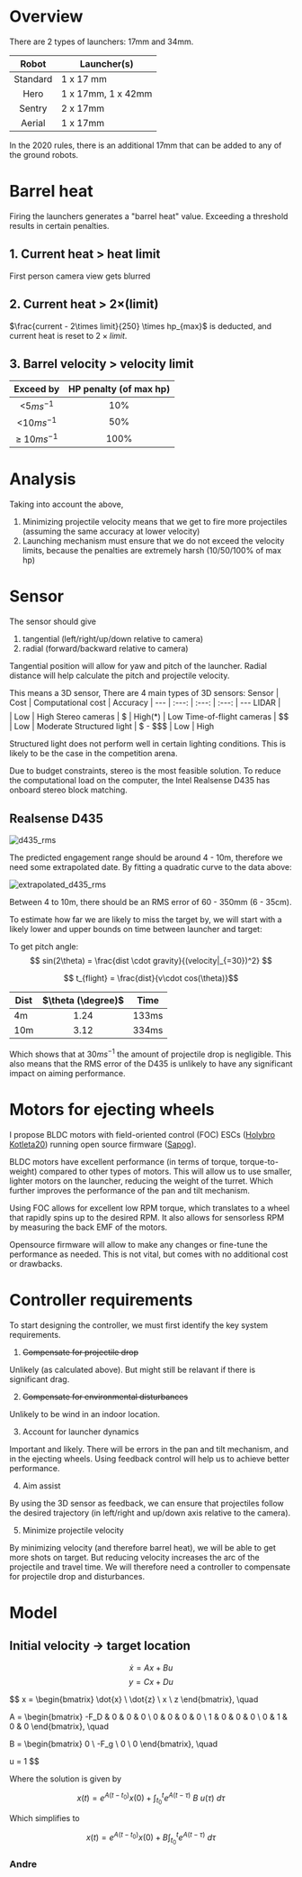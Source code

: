 # Overview

There are 2 types of launchers: 17mm and 34mm.

Robot | Launcher(s)
:---: | ---
Standard | 1 x 17 mm
Hero | 1 x 17mm, 1 x 42mm
Sentry | 2 x 17mm
Aerial | 1 x 17mm

In the 2020 rules, there is an additional 17mm that can be added to any of the ground robots.

# Barrel heat
Firing the launchers generates a "barrel heat" value. Exceeding a threshold results in certain penalties.

## 1. Current heat > heat limit
First person camera view gets blurred

## 2. Current heat > 2$\times$(limit)
$\frac{current - 2\times limit}{250} \times hp_{max}$ is deducted, and current heat is reset to $2 \times limit$.

## 3. Barrel velocity > velocity limit
Exceed by | HP penalty (of max hp)
:---: | :---:
<5$ms^{-1}$ | 10%
<10$ms^{-1}$ | 50%
$\geq$ 10$ms^{-1}$ | 100%

# Analysis
Taking into account the above, 
1. Minimizing projectile velocity means that we get to fire more projectiles (assuming the same accuracy at lower velocity)
2. Launching mechanism must ensure that we do not exceed the velocity limits, because the penalties are extremely harsh (10/50/100% of max hp)

# Sensor
The sensor should give
1. tangential (left/right/up/down relative to camera)
2. radial (forward/backward relative to camera)

Tangential position will allow for yaw and pitch of the launcher.
Radial distance will help calculate the pitch and projectile velocity.

This means a 3D sensor, There are 4 main types of 3D sensors:
Sensor | Cost | Computational cost | Accuracy | 
--- | :---: | :---: | :---: | ---
LIDAR | $$$$ | Low | High
Stereo cameras | $ | High(*) | Low
Time-of-flight cameras | $$ | Low | Moderate
Structured light | $ - $$$ | Low | High

Structured light does not perform well in certain lighting conditions. This is likely to be the case in the competition arena.

Due to budget constraints, stereo is the most feasible solution. To reduce the computational load on the computer, the Intel Realsense D435 has onboard stereo block matching.

## Realsense D435
![d435_rms]

[d435_rms]: ./assets/launcher/d435_rms_error.png "D435 RMS error"

The predicted engagement range should be around 4 - 10m, therefore we need some extrapolated date. By fitting a quadratic curve to the data above:

![extrapolated_d435_rms]

[extrapolated_d435_rms]: ./assets/launcher/extrapolated_d435_rms_error.png "D435 RMS error"

Between 4 to 10m, there should be an RMS error of 60 - 350mm (6 - 35cm).

To estimate how far we are likely to miss the target by, we will start with a likely lower and upper bounds on time between launcher and target:

To get pitch angle:
$$ sin(2\theta) = \frac{dist \cdot gravity}{(velocity|_{=30})^2} $$

$$ t_{flight} = \frac{dist}{v\cdot cos(\theta)}$$

Dist | $\theta (\degree)$ | Time
--- | :---: | ---
4m | 1.24 | 133ms
10m | 3.12 | 334ms

Which shows that at 30$ms^{-1}$ the amount of projectile drop is negligible. This also means that the RMS error of the D435 is unlikely to have any significant impact on aiming performance.

# Motors for ejecting wheels
I propose BLDC motors with field-oriented control (FOC) ESCs ([Holybro Kotleta20](http://www.holybro.com/product/kotleta20/)) running open source firmware ([Sapog](https://github.com/PX4/sapog)).

BLDC motors have excellent performance (in terms of torque, torque-to-weight) compared to other types of motors. This will allow us to use smaller, lighter motors on the launcher, reducing the weight of the turret. Which further improves the performance of the pan and tilt mechanism.

Using FOC allows for excellent low RPM torque, which translates to a wheel that rapidly spins up to the desired RPM. It also allows for sensorless RPM by measuring the back EMF of the motors.

Opensource firmware will allow to make any changes or fine-tune the performance as needed. This is not vital, but comes with no additional cost or drawbacks.

<!-- # Spin stabilization
 Isometric | Side 
:---: | :---:
![diagram] | ![spin_stab]

[diagram]: ./assets/launcher/launcher_diagram.png 
[spin_stab]: ./assets/launcher/spin_stabilization.png

By mounting the ejecting wheels at an angle, they impart a spin to the projectile. -->



# Controller requirements
To start designing the controller, we must first identify the key system requirements.

1. ~~Compensate for projectile drop~~

Unlikely (as calculated above). But might still be relavant if there is significant drag.

2. ~~Compensate for environmental disturbances~~

Unlikely to be wind in an indoor location.

3. Account for launcher dynamics

Important and likely. There will be errors in the pan and tilt mechanism, and in the ejecting wheels. Using feedback control will help us to achieve better performance.

4. Aim assist

By using the 3D sensor as feedback, we can ensure that projectiles follow the desired trajectory (in left/right and up/down axis relative to the camera).

5. Minimize projectile velocity

By minimizing velocity (and therefore barrel heat), we will be able to get more shots on target. But reducing velocity increases the arc of the projectile and travel time. We will therefore need a controller to compensate for projectile drop and disturbances.



# Model
## Initial velocity $\rightarrow$ target location
$$ \dot{x} = Ax + Bu $$
$$ y = Cx + Du $$

$$ x = \begin{bmatrix} 
    \dot{x} \\ \dot{z} \\ x \\ z
\end{bmatrix}, \quad

A = \begin{bmatrix} 
    -F_D & 0 & 0 & 0 \\
    0 & 0 & 0 & 0 \\
    1 & 0 & 0 & 0 \\
    0 & 1 & 0 & 0
\end{bmatrix}, \quad

B = \begin{bmatrix} 
    0 \\ -F_g \\ 0 \\ 0
\end{bmatrix}, \quad

u = 1 $$

Where the solution is given by

$$ x(t) = e^{A(t-t_0)}x(0) + \int_{t_0}^t{ e^{A(t-\tau)}\ B\ u(\tau)\ d\tau}$$

Which simplifies to

$$ x(t) = e^{A(t-t_0)}x(0) + B\int_{t_0}^t{ e^{A(t-\tau)}\ d\tau}$$

<!-- ## Motor current $\rightarrow$ initial velocity
$$ x = \begin{bmatrix} 
    v \\ v_1 \\ v_2
\end{bmatrix}, \quad

A = \begin{bmatrix} 
    1 & 1 & 0 \\
    0 & 0 & 0 \\
    0 & 0 & 0
\end{bmatrix}, \quad

B = \begin{bmatrix} 
    0 & 0 \\
    k_{v1} & 0 \\
    0 & k_{v2}
\end{bmatrix}, \quad

u = \begin{bmatrix} 
    i_1 \\ i_2
\end{bmatrix} $$ -->

### Andre
